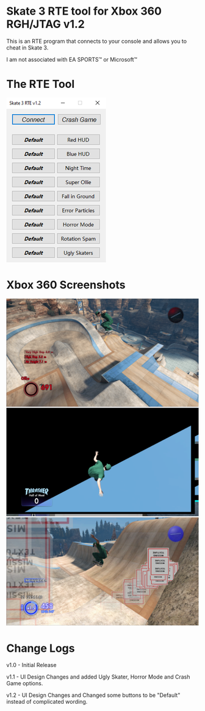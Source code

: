 # Skate 3 RTE tool for Xbox 360 RGH/JTAG v1.2
This is an RTE program that connects to your console and allows you to cheat in Skate 3.

I am not associated with EA SPORTS™ or Microsoft™

# The RTE Tool
![alt text](https://raw.githubusercontent.com/Jack06WS/Skate3RTE/main/Images/v1.2.png?raw=true)

# Xbox 360 Screenshots
![alt text](https://raw.githubusercontent.com/Jack06WS/Skate3RTE/main/Images/1.png?raw=true)
![alt text](https://raw.githubusercontent.com/Jack06WS/Skate3RTE/main/Images/2.png?raw=true)
![alt text](https://raw.githubusercontent.com/Jack06WS/Skate3RTE/main/Images/3.png?raw=true)

# Change Logs

v1.0 - Initial Release

v1.1 - UI Design Changes and added Ugly Skater, Horror Mode and Crash Game options.

v1.2 - UI Design Changes and Changed some buttons to be "Default" instead of complicated wording.
